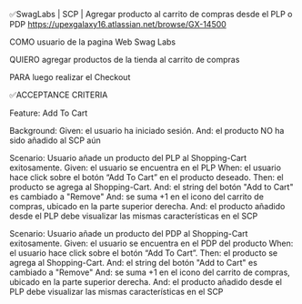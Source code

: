 ✅SwagLabs | SCP | Agregar producto al carrito de compras desde el PLP o PDP
https://upexgalaxy16.atlassian.net/browse/GX-14500

COMO usuario de la pagina Web Swag Labs

QUIERO agregar productos de la tienda al carrito de compras

PARA luego realizar el Checkout

✅ACCEPTANCE CRITERIA

Feature: Add To Cart

  Background:
    Given: el usuario ha iniciado sesión.
    And: el producto NO ha sido añadido al SCP aún
  
  Scenario: Usuario añade un producto del PLP al Shopping-Cart exitosamente.
    Given: el usuario se encuentra en el PLP
    When: el usuario hace click sobre el botón “Add To Cart” en el producto deseado.
    Then: el producto se agrega al Shopping-Cart.
    And: el string del botón "Add to Cart" es cambiado a "Remove"
    And: se suma +1 en el icono del carrito de compras, ubicado en la parte superior derecha.
    And: el producto añadido desde el PLP debe visualizar las mismas características en el SCP
  
  Scenario: Usuario añade un producto del PDP al Shopping-Cart exitosamente.
    Given: el usuario se encuentra en el PDP del producto
    When: el usuario hace click sobre el botón “Add To Cart”.
    Then: el producto se agrega al Shopping-Cart.
    And: el string del botón "Add to Cart" es cambiado a "Remove"
    And: se suma +1 en el icono del carrito de compras, ubicado en la parte superior derecha.
    And: el producto añadido desde el PLP debe visualizar las mismas características en el SCP